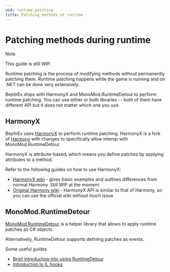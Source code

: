 ```yaml
---
uid: runtime_patching
title: Patching methods at runtime
---
```


# Patching methods during runtime

> [!NOTE]
> This guide is still WIP.

Runtime patching is the process of modifying methods without permanently 
patching them. Runtime patching happens while the game is running and on .NET 
can be done very extensively.

BepInEx ships with HarmonyX and MonoMod.RuntimeDetour to perform runtime patching. 
You can use either or both libraries -- both of them have different API but it 
does not matter which one you use.

## HarmonyX 

BepInEx uses [HarmonyX](https://github.com/BepInEx/HarmonyX) to perform runtime 
patching. HarmonyX is a fork of [Harmony](https://github.com/pardeike/Harmony) 
with changes to specifically allow interop with MonoMod.RuntimeDetour. 

HarmonyX is attribute-based, which means you define patches by applying attributes 
to a method.

Refer to the following guides on how to use HarmonyX:

* [HarmonyX wiki](https://github.com/BepInEx/HarmonyX/wiki) - gives basic examples and outlines differences from normal Harmony. Still WIP at the moment
* [Original Harmony wiki](https://harmony.pardeike.net/articles/intro.html) - HarmonyX API is similar to that of Harmony, so you can use the official wiki without much issue

## MonoMod.RuntimeDetour

[MonoMod.RuntimeDetour](https://github.com/MonoMod/MonoMod/blob/master/README-RuntimeDetour.md) is a helper library that allows to apply runtime patches as C# objects.

Alternatively, RuntimeDetour supports defining patches as events.

Some useful guides

* [Brief introduction into using RuntimeDetour](https://github.com/MonoMod/MonoMod/blob/master/README-RuntimeDetour.md)
* [Introduction to IL hooks](https://github.com/risk-of-thunder/R2Wiki/wiki/Working-with-IL)